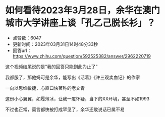 # 如何看待2023年3月28日，余华在澳门城市大学讲座上谈「孔乙己脱长衫」？
- 点赞数：6047
- 更新时间：2023年03月31日14时48分33秒
- 回答url：https://www.zhihu.com/question/592525382/answer/2962220719
<body>
 <p data-pid="cmHlXeAu">这个视频结尾说的是“我的回答只能到此为止了”</p>
 <p data-pid="ZwIs2YSk">我都服了，那他妈可是余华，能写出《活着》《许三观卖血记》的作家</p>
 <p data-pid="2gjrdF4L">一向以思维敏捷，心直口快著称的老文青</p>
 <p data-pid="oS3OlGHF">这份小心翼翼，如履薄冰，让我一度怀疑，当下的XX环境，甚至不如1993</p>
 <p data-pid="SyAosxT-">不过也正常，莫言都快被打成罕见了，余华还敢说话已属不易</p>
</body>